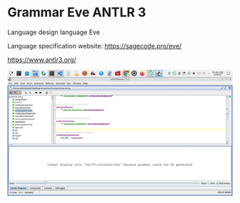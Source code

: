  
# Grammar Eve ANTLR 3

Language design language Eve 

Language specification website: https://sagecode.pro/eve/

https://www.antlr3.org/

![alt text](https://github.com/adavidoaiei/Grammar-Eve/blob/main/grammar.png?raw=true)